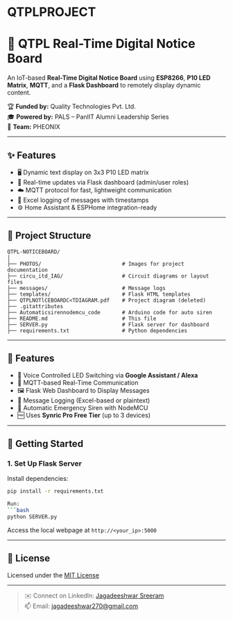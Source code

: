 # QTPLPROJECT
 # 📡 QTPL Real-Time Digital Notice Board

An IoT-based **Real-Time Digital Notice Board** using **ESP8266**, **P10 LED Matrix**, **MQTT**, and a **Flask Dashboard** to remotely display dynamic content.

🏆 **Funded by:** Quality Technologies Pvt. Ltd.  
🎓 **Powered by:** PALS – PanIIT Alumni Leadership Series  
📍 **Team:** PHEONIX


---

## ✨ Features

- 🖥️ Dynamic text display on 3x3 P10 LED matrix
- 🔁 Real-time updates via Flask dashboard (admin/user roles)
- ☁️ MQTT protocol for fast, lightweight communication
- 🧾 Excel logging of messages with timestamps
- ⚙️ Home Assistant & ESPHome integration-ready


---

## 📁 Project Structure

```
QTPL-NOTICEBOARD/
│
├── PHOTOS/                          # Images for project documentation
├── circu_itd_IAG/                   # Circuit diagrams or layout files
├── messages/                        # Message logs
├── templates/                       # Flask HTML templates
├── QTPLNOTlCEBOARDC<TDIAGRAM.pdf    # Project diagram (deleted)
├── .gitattributes
├── Automaticsirennodemcu_code       # Arduino code for auto siren
├── README.md                        # This file
├── SERVER.py                        # Flask server for dashboard
├── requirements.txt                 # Python dependencies
```
---

## 🔧 Features

- 📢 Voice Controlled LED Switching via **Google Assistant / Alexa**
- 🔁 MQTT-based Real-Time Communication
- 🖼️ Flask Web Dashboard to Display Messages
- 🧾 Message Logging (Excel-based or plaintext)
- 🔔 Automatic Emergency Siren with NodeMCU
- 🆓 Uses **Synric Pro Free Tier** (up to 3 devices)

---

## 🚀 Getting Started

### 1. Set Up Flask Server

Install dependencies:
```bash
pip install -r requirements.txt

Run:
```bash
python SERVER.py
```

Access the local webpage at `http://<your_ip>:5000`

---
## 📄 License

Licensed under the [MIT License](LICENSE)

---

> ✉️ Connect on LinkedIn: [Jagadeeshwar Sreeram](https://linkedin.com/in/jagadeeshwar-sreeram)  
> 📫 Email: jagadeeshwar270@gmail.com


